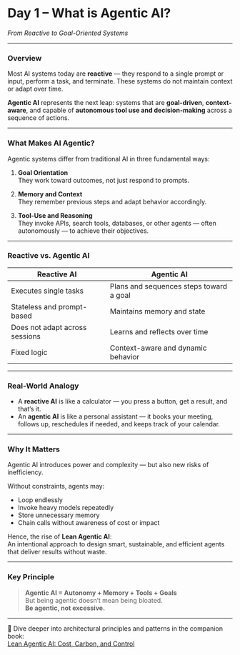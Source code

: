 # Day 1 – What is Agentic AI?  
*From Reactive to Goal-Oriented Systems*

---

### Overview

Most AI systems today are **reactive** — they respond to a single prompt or input, perform a task, and terminate. These systems do not maintain context or adapt over time.

**Agentic AI** represents the next leap: systems that are **goal-driven**, **context-aware**, and capable of **autonomous tool use and decision-making** across a sequence of actions.

---

### What Makes AI Agentic?

Agentic systems differ from traditional AI in three fundamental ways:

1. **Goal Orientation**  
   They work toward outcomes, not just respond to prompts.

2. **Memory and Context**  
   They remember previous steps and adapt behavior accordingly.

3. **Tool-Use and Reasoning**  
   They invoke APIs, search tools, databases, or other agents — often autonomously — to achieve their objectives.

---

### Reactive vs. Agentic AI

| Reactive AI | Agentic AI |
|-------------|------------|
| Executes single tasks | Plans and sequences steps toward a goal |
| Stateless and prompt-based | Maintains memory and state |
| Does not adapt across sessions | Learns and reflects over time |
| Fixed logic | Context-aware and dynamic behavior |

---

### Real-World Analogy

- A **reactive AI** is like a calculator — you press a button, get a result, and that’s it.
- An **agentic AI** is like a personal assistant — it books your meeting, follows up, reschedules if needed, and keeps track of your calendar.

---

### Why It Matters

Agentic AI introduces power and complexity — but also new risks of inefficiency.

Without constraints, agents may:
- Loop endlessly
- Invoke heavy models repeatedly
- Store unnecessary memory
- Chain calls without awareness of cost or impact

Hence, the rise of **Lean Agentic AI**:  
An intentional approach to design smart, sustainable, and efficient agents that deliver results without waste.

---

### Key Principle

> **Agentic AI = Autonomy + Memory + Tools + Goals**  
But being agentic doesn’t mean being bloated.  
**Be agentic, not excessive.**

---

📖 Dive deeper into architectural principles and patterns in the companion book:  
[Lean Agentic AI: Cost, Carbon, and Control](https://leanagenticai.com/)
